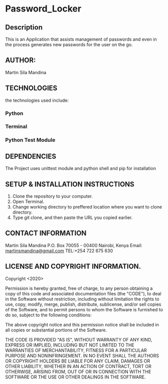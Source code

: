 # Password_Locker
## Description
This is an Application that assists management of passwords and even in the process generates new passwords for the user on the go.
## AUTHOR:
Martin Sila Mandina
## TECHNOLOGIES
the technologies used include:
### Python
### Terminal
### Python Test Module
## DEPENDENCIES
The Project uses unittest module and python shell and pip for installation
## SETUP & INSTALLATION INSTRUCTIONS
1. Clone the repository to your computer.
2. Open Terminal.
3. Change working directory to preffered location where you want to clone directory.
4. Type git clone, and then paste the URL you copied earlier.

## CONTACT INFORMATION
Martin Sila Mandina
P.O. Box 70055 - 00400 Nairobi, Kenya
Email: martinsmandina@gmail.com
TEL:+254 722 675 630
## LICENSE AND COPYRIGHT INFORMATION.
Copyright <2020> <Martin Sila Mandina>

Permission is hereby granted, free of charge, to any person obtaining a copy of this code and associated documentation files (the "CODE"), to deal in the Software without restriction, including without limitation the rights to use, copy, modify, merge, publish, distribute, sublicense, and/or sell copies of the Software, and to permit persons to whom the Software is furnished to do so, subject to the following conditions:

The above copyright notice and this permission notice shall be included in all copies or substantial portions of the Software.

THE CODE IS PROVIDED "AS IS", WITHOUT WARRANTY OF ANY KIND, EXPRESS OR IMPLIED, INCLUDING BUT NOT LIMITED TO THE WARRANTIES OF MERCHANTABILITY, FITNESS FOR A PARTICULAR PURPOSE AND NONINFRINGEMENT. IN NO EVENT SHALL THE AUTHORS OR COPYRIGHT HOLDERS BE LIABLE FOR ANY CLAIM, DAMAGES OR OTHER LIABILITY, WHETHER IN AN ACTION OF CONTRACT, TORT OR OTHERWISE, ARISING FROM, OUT OF OR IN CONNECTION WITH THE SOFTWARE OR THE USE OR OTHER DEALINGS IN THE SOFTWARE.
